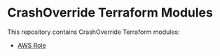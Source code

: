 # CrashOverride Terraform Modules

This repository contains CrashOverride Terraform modules:

- [AWS Role](./aws/role)

